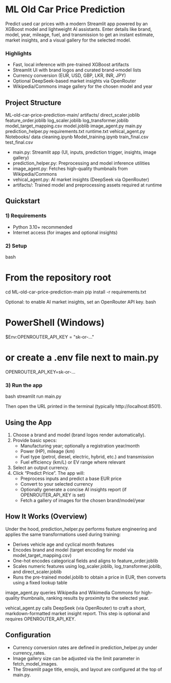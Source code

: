 # ML Old Car Price Prediction

Predict used car prices with a modern Streamlit app powered by an XGBoost model and lightweight AI assistants. Enter details like brand, model, year, mileage, fuel, and transmission to get an instant estimate, market insights, and a visual gallery for the selected model.

### Highlights
- Fast, local inference with pre-trained XGBoost artifacts
- Streamlit UI with brand logos and curated brand→model lists
- Currency conversion (EUR, USD, GBP, LKR, INR, JPY)
- Optional DeepSeek-based market insights via OpenRouter
- Wikipedia/Commons image gallery for the chosen model and year


## Project Structure

ML-old-car-price-prediction-main/
  artifacts/
    direct_scaler.joblib
    feature_order.joblib
    log_scaler.joblib
    log_transformer.joblib
    model_target_mapping.csv
    model.joblib
  image_agent.py
  main.py
  prediction_helper.py
  requirements.txt
  runtime.txt
  vehical_agent.py
  Notebooks/
    data cleaning.ipynb
    Model_training.ipynb
    train_final.csv
    test_final.csv


- main.py: Streamlit app (UI, inputs, prediction trigger, insights, image gallery)
- prediction_helper.py: Preprocessing and model inference utilities
- image_agent.py: Fetches high-quality thumbnails from Wikipedia/Commons
- vehical_agent.py: AI market insights (DeepSeek via OpenRouter)
- artifacts/: Trained model and preprocessing assets required at runtime


## Quickstart

### 1) Requirements
- Python 3.10+ recommended
- Internet access (for images and optional insights)

### 2) Setup
bash
# From the repository root
cd ML-old-car-price-prediction-main
pip install -r requirements.txt


Optional: to enable AI market insights, set an OpenRouter API key.
bash
# PowerShell (Windows)
$Env:OPENROUTER_API_KEY = "sk-or-..."

# or create a .env file next to main.py
OPENROUTER_API_KEY=sk-or-...


### 3) Run the app
bash
streamlit run main.py

Then open the URL printed in the terminal (typically http://localhost:8501).

## Using the App
1. Choose a brand and model (brand logos render automatically).
2. Provide basic specs:
   - Manufacturing year; optionally a registration year/month
   - Power (HP), mileage (km)
   - Fuel type (petrol, diesel, electric, hybrid, etc.) and transmission
   - Fuel efficiency (km/L) or EV range where relevant
3. Select an output currency.
4. Click “Predict Price”. The app will:
   - Preprocess inputs and predict a base EUR price
   - Convert to your selected currency
   - Optionally generate a concise AI insights report (if OPENROUTER_API_KEY is set)
   - Fetch a gallery of images for the chosen brand/model/year


## How It Works (Overview)
Under the hood, prediction_helper.py performs feature engineering and applies the same transformations used during training:
- Derives vehicle age and cyclical month features
- Encodes brand and model (target encoding for model via model_target_mapping.csv)
- One-hot encodes categorical fields and aligns to feature_order.joblib
- Scales numeric features using log_scaler.joblib, log_transformer.joblib, and direct_scaler.joblib
- Runs the pre-trained model.joblib to obtain a price in EUR, then converts using a fixed lookup table

image_agent.py queries Wikipedia and Wikimedia Commons for high-quality thumbnails, ranking results by proximity to the selected year.

vehical_agent.py calls DeepSeek (via OpenRouter) to craft a short, markdown-formatted market insight report. This step is optional and requires OPENROUTER_API_KEY.


## Configuration
- Currency conversion rates are defined in prediction_helper.py under currency_rates.
- Image gallery size can be adjusted via the limit parameter in fetch_model_images.
- The Streamlit page title, emojis, and layout are configured at the top of main.py.

